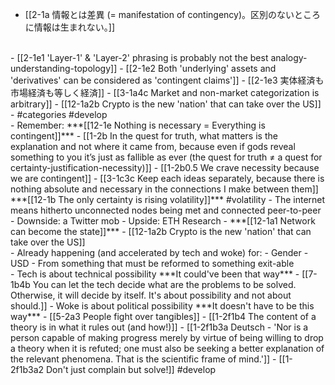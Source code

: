 - [[2-1a 情報とは差異 (= manifestation of contingency)。区別のないところに情報は生まれない。]]
<br>
- [[2-1e1 'Layer-1' & 'Layer-2' phrasing is probably not the best analogy-understanding-topology]]
- [[2-1e2 Both 'underlying' assets and 'derivatives' can be considered as 'contingent claims']]
- [[2-1e3 実体経済も市場経済も等しく経済]]
- [[3-1a4c Market and non-market categorization is arbitrary]]
- [[12-1a2b Crypto is the new 'nation' that can take over the US]]
- #categories #develop
<br>
- Remember: ***[[12-1e Nothing is necessary = Everything is contingent]]***
  - [[1-2b In the quest for truth, what matters is the explanation and not where it came from, because even if gods reveal something to you it’s just as fallible as ever (the quest for truth ≠ a quest for certainty-justification-necessity)]]
    - [[1-2b0.5 We crave necessity because we are contingent]]
  - [[3-1c3c Keep each ideas separately, because there is nothing absolute and necessary in the connections I make between them]]
<br>
***[[12-1b The only certainty is rising volatility]]*** #volatility 
- The internet means hitherto unconnected nodes being met and connected peer-to-peer
  - Downside: a Twitter mob
  - Upside: ETH Research
    - ***[[12-1a1 Network can become the state]]***
      - [[12-1a2b Crypto is the new 'nation' that can take over the US]]
<br>
- Already happening (and accelerated by tech and woke) for:
- Gender
- USD
  - From something that must be reformed to something exit-able
<br>
- Tech is about technical possibility
	***It could've been that way***
    - [[7-1b4b You can let the tech decide what are the problems to be solved. Otherwise, it will decide by itself. It's about possibility and not about should.]]
- Woke is about political possibility
	***It doesn't have to be this way***
    - [[5-2a3 People fight over tangibles]]
      - [[1-2f1b4 The content of a theory is in what it rules out (and how!)]]
				- [[1-2f1b3a Deutsch - 'Nor is a person capable of making progress merely by virtue of being willing to drop a theory when it is refuted; one must also be seeking a better explanation of the relevant phenomena. That is the scientific frame of mind.']]
    - [[1-2f1b3a2 Don't just complain but solve!]] #develop

